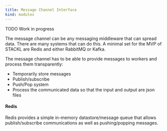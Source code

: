 ```yaml
---
title: Message Channel Interface
kind: modules
---
```


TODO Work in progress

The message channel can be any messaging middleware that can spread data.
There are many systems that can do this.
A minimal set for the MVP of STACKL are Redis and either RabbitMQ or Kafka.

The message channel has to be able to provide messages to workers and process them transparently:

* Temporarily store messages
* Publish/subscribe
* Push/Pop system
* Process the communicated data so that the input and output are json files

#### Redis

Redis provides a simple in-memory datastore/message queue that allows publish/subscribe communications as well as pushing/popping messages.
